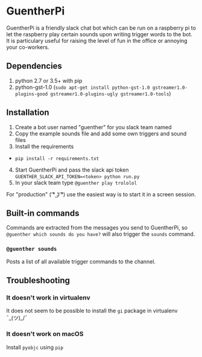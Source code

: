 # GuentherPi

GuentherPi is a friendly slack chat bot which can be run on a raspberry pi to let the raspberry play certain sounds upon writing trigger words to the bot. It is particulary useful for raising the level of fun in the office or annoying your co-workers.

## Dependencies

1. python 2.7 or 3.5+ with pip
2. python-gst-1.0 (`sudo apt-get install python-gst-1.0 gstreamer1.0-plugins-good gstreamer1.0-plugins-ugly gstreamer1.0-tools`)

## Installation

1. Create a bot user named "guenther" for you slack team named
2. Copy the example sounds file and add some own triggers and sound files
3. Install the requirements
  * `pip install -r requirements.txt`
4. Start GuentherPi and pass the slack api token `GUENTHER_SLACK_API_TOKEN=<token> python run.py`
5. In your slack team type `@guenther play trololol`

For "production" ( ͡° ͜ʖ ͡°) use the easiest way is to start it in a screen session.

## Built-in commands

Commands are extracted from the messages you send to GuentherPi, so `@guenther which sounds do you have?` will also trigger the `sounds` command.

### `@guenther sounds`

Posts a list of all available trigger commands to the channel.

## Troubleshooting

### It doesn't work in virtualenv

It does not seem to be possible to install the `gi` package in virtualenv ¯\_(ツ)_/¯ 

### It doesn't work on macOS

Install `pyobjc` using `pip`

